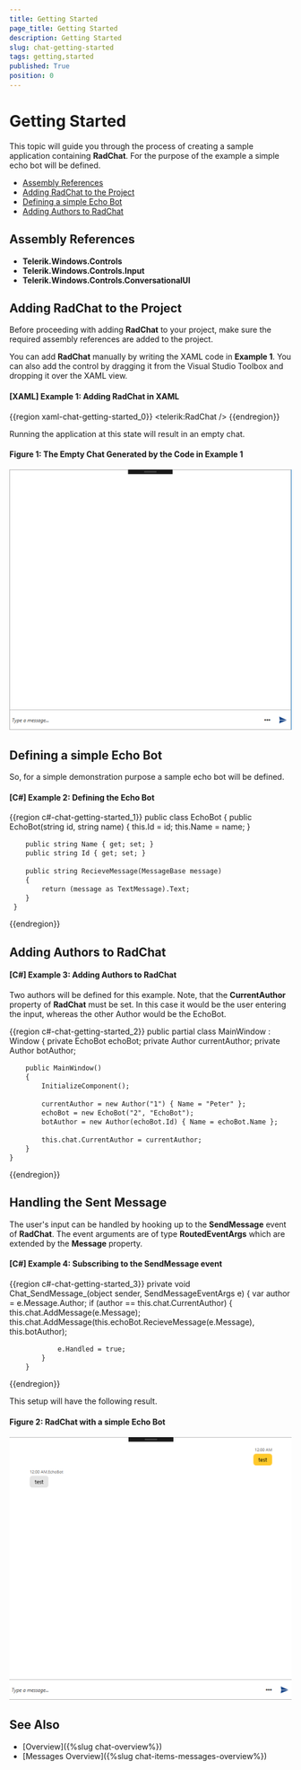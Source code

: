 ```yaml
---
title: Getting Started
page_title: Getting Started
description: Getting Started
slug: chat-getting-started
tags: getting,started
published: True
position: 0
---
```


# Getting Started

This topic will guide you through the process of creating a sample application containing __RadChat__. For the purpose of the example a simple echo bot will be defined.

* [Assembly References](#assembly-references)
* [Adding RadChat to the Project](#adding-radchat-to-the-project)
* [Defining a simple Echo Bot](#defining-a-simple-echo-bot)
* [Adding Authors to RadChat](#adding-authors-to-radchat)

## Assembly References

* __Telerik.Windows.Controls__
* __Telerik.Windows.Controls.Input__
* __Telerik.Windows.Controls.ConversationalUI__

## Adding RadChat to the Project

Before proceeding with adding __RadChat__ to your project, make sure the required assembly references are added to the project. 

You can add __RadChat__ manually by writing the XAML code in __Example 1__. You can also add the control by dragging it from the Visual Studio Toolbox and dropping it over the XAML view.

#### __[XAML] Example 1: Adding RadChat in XAML__

{{region xaml-chat-getting-started_0}}
	<telerik:RadChat />
{{endregion}}

Running the application at this state will result in an empty chat.

#### __Figure 1: The Empty Chat Generated by the Code in Example 1__

![Empty RadChat](images/RadChat_GettingStarted_01.png)

## Defining a simple Echo Bot

So, for a simple demonstration purpose a sample echo bot will be defined.

#### __[C#] Example 2: Defining the Echo Bot__

{{region c#-chat-getting-started_1}}
	 public class EchoBot
     {
        public EchoBot(string id, string name)
        {
            this.Id = id;
            this.Name = name;
        }

        public string Name { get; set; }
        public string Id { get; set; }

        public string RecieveMessage(MessageBase message)
        {
            return (message as TextMessage).Text;
        }
     }
{{endregion}}

## Adding Authors to RadChat

#### __[C#] Example 3: Adding Authors to RadChat__

Two authors will be defined for this example. Note, that the __CurrentAuthor__ property of __RadChat__  must be set. In this case it would be the user entering the input, whereas the other Author would be the EchoBot. 

{{region c#-chat-getting-started_2}}
	public partial class MainWindow : Window
    {
        private EchoBot echoBot;
        private Author currentAuthor;
        private Author botAuthor;

        public MainWindow()
        {
            InitializeComponent();

            currentAuthor = new Author("1") { Name = "Peter" };
            echoBot = new EchoBot("2", "EchoBot");
            botAuthor = new Author(echoBot.Id) { Name = echoBot.Name };

            this.chat.CurrentAuthor = currentAuthor;
        }
    }
{{endregion}}

## Handling the Sent Message

The user's input can be handled by hooking up to the __SendMessage__ event of __RadChat__. The event arguments are of type __RoutedEventArgs__ which are extended by the __Message__ property.

#### __[C#] Example 4: Subscribing to the SendMessage event__

{{region c#-chat-getting-started_3}}
	private void Chat_SendMessage_(object sender, SendMessageEventArgs e)
        {
            var author = e.Message.Author;
            if (author == this.chat.CurrentAuthor)
            {
                this.chat.AddMessage(e.Message); 
                this.chat.AddMessage(this.echoBot.RecieveMessage(e.Message), this.botAuthor);

                e.Handled = true;
            }
        } 
{{endregion}}

This setup will have the following result.

#### __Figure 2: RadChat with a simple Echo Bot__

![Echo Bot Example](images/RadChat_GettingStarted_02.png)

## See Also

* [Overview]({%slug chat-overview%})
* [Messages Overview]({%slug chat-items-messages-overview%})











